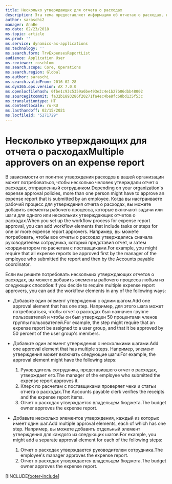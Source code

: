 ```yaml
---
title: Несколько утверждающих для отчета о расходах
description: Эта тема предоставляет информацию об отчетах о расходах, которые требуют утверждения несколькими людьми.
author: saraschi2
manager: AnnBe
ms.date: 02/23/2018
ms.topic: article
ms.prod: ''
ms.service: dynamics-ax-applications
ms.technology: ''
ms.search.form: TrvExpensesReportList
audience: Application User
ms.reviewer: roschlom
ms.search.scope: Core, Operations
ms.search.region: Global
ms.author: saraschi
ms.search.validFrom: 2016-02-28
ms.dyn365.ops.version: AX 7.0.0
ms.openlocfilehash: 0fbe1c93c5359a6be493e3c4e1b27b06dbb48002
ms.sourcegitcommit: fa32b1893286f20271fa4ec4be8fc68bd135f53c
ms.translationtype: HT
ms.contentlocale: ru-RU
ms.lasthandoff: 02/15/2021
ms.locfileid: "5271729"
---
```

# <a name="multiple-approvers-on-an-expense-report"></a><span data-ttu-id="52f45-103">Несколько утверждающих для отчета о расходах</span><span class="sxs-lookup"><span data-stu-id="52f45-103">Multiple approvers on an expense report</span></span>

<span data-ttu-id="52f45-104">В зависимости от политик утверждения расходов в вашей организации может потребоваться, чтобы несколько человек утверждали отчет о расходах, отправленный сотрудником.</span><span class="sxs-lookup"><span data-stu-id="52f45-104">Depending on your organization's expense approval policies, more than one person might have to approve an expense report that is submitted by an employee.</span></span> <span data-ttu-id="52f45-105">Когда вы настраиваете рабочий процесс для утверждения отчета о расходах, вы можете добавить элементы рабочего процесса, которые включают задачи или шаги для одного или нескольких утверждающих отчетов о расходах.</span><span class="sxs-lookup"><span data-stu-id="52f45-105">When you set up the workflow process for expense report approval, you can add workflow elements that include tasks or steps for one or more expense report approvers.</span></span> <span data-ttu-id="52f45-106">Например, вы можете потребовать, чтобы все отчеты о расходах утверждались сначала руководителем сотрудника, который представил отчет, и затем координатором по расчетам с поставщиками.</span><span class="sxs-lookup"><span data-stu-id="52f45-106">For example, you might require that all expense reports be approved first by the manager of the employee who submitted the report and then by the Accounts payable coordinator.</span></span>

<span data-ttu-id="52f45-107">Если вы решите потребовать нескольких утверждающих отчетов о расходах, вы можете добавить элементы рабочего процесса любым из следующих способов:</span><span class="sxs-lookup"><span data-stu-id="52f45-107">If you decide to require multiple expense report approvers, you can add the workflow elements in any of the following ways:</span></span>

- <span data-ttu-id="52f45-108">Добавьте один элемент утверждения с одним шагом.</span><span class="sxs-lookup"><span data-stu-id="52f45-108">Add one approval element that has one step.</span></span> <span data-ttu-id="52f45-109">Например, для этого шага может потребоваться, чтобы отчет о расходах был назначен группе пользователей и чтобы он был утвержден 50 процентами членов группы пользователей.</span><span class="sxs-lookup"><span data-stu-id="52f45-109">For example, the step might require that an expense report be assigned to a user group, and that it be approved by 50 percent of the user group's members.</span></span>
- <span data-ttu-id="52f45-110">Добавьте один элемент утверждения с несколькими шагами.</span><span class="sxs-lookup"><span data-stu-id="52f45-110">Add one approval element that has multiple steps.</span></span> <span data-ttu-id="52f45-111">Например, элемент утверждения может включать следующие шаги:</span><span class="sxs-lookup"><span data-stu-id="52f45-111">For example, the approval element might have the following steps:</span></span>

    1. <span data-ttu-id="52f45-112">Руководитель сотрудника, представившего отчет о расходах, утверждает его.</span><span class="sxs-lookup"><span data-stu-id="52f45-112">The manager of the employee who submitted the expense report approves it.</span></span>
    2. <span data-ttu-id="52f45-113">Клерк по расчетам с поставщиками проверяет чеки и статьи отчета о расходах.</span><span class="sxs-lookup"><span data-stu-id="52f45-113">The Accounts payable clerk verifies the receipts and the expense report items.</span></span>
    3. <span data-ttu-id="52f45-114">Отчет о расходах утверждается владельцем бюджета.</span><span class="sxs-lookup"><span data-stu-id="52f45-114">The budget owner approves the expense report.</span></span>

- <span data-ttu-id="52f45-115">Добавьте несколько элементов утверждения, каждый из которых имеет один шаг.</span><span class="sxs-lookup"><span data-stu-id="52f45-115">Add multiple approval elements, each of which has one step.</span></span> <span data-ttu-id="52f45-116">Например, вы можете добавить отдельный элемент утверждения для каждого из следующих шагов:</span><span class="sxs-lookup"><span data-stu-id="52f45-116">For example, you might add a separate approval element for each of the following steps:</span></span>

    1. <span data-ttu-id="52f45-117">Отчет о расходах утверждается руководителем сотрудника.</span><span class="sxs-lookup"><span data-stu-id="52f45-117">The employee's manager approves the expense report.</span></span>
    2. <span data-ttu-id="52f45-118">Отчет о расходах утверждается владельцем бюджета.</span><span class="sxs-lookup"><span data-stu-id="52f45-118">The budget owner approves the expense report.</span></span>


[!INCLUDE[footer-include](../includes/footer-banner.md)]